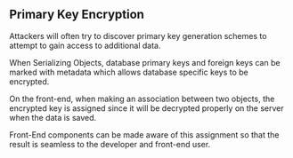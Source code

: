 ## Primary Key Encryption

Attackers will often try to discover primary key generation schemes
to attempt to gain access to additional data.

When Serializing Objects, database primary keys and foreign keys can be 
marked with metadata which allows database specific keys to be encrypted. 

On the front-end, when making an association between two objects, the 
encrypted key is assigned since it will be decrypted properly on the server
when the data is saved.

Front-End components can be made aware of this assignment so that the result
is seamless to the developer and front-end user.

